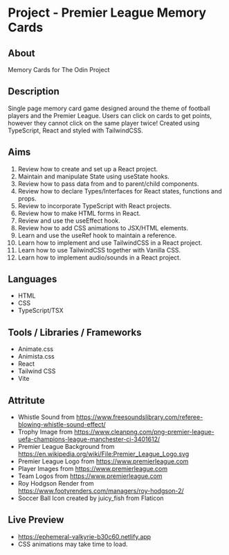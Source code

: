 # Project - Premier League Memory Cards

## About

Memory Cards for The Odin Project

## Description

Single page memory card game designed around the theme of football players and the Premier League.
Users can click on cards to get points, however they cannot click on the same player twice!
Created using TypeScript, React and styled with TailwindCSS.

## Aims

1. Review how to create and set up a React project.
2. Maintain and manipulate State using useState hooks.
3. Review how to pass data from and to parent/child components.
4. Review how to declare Types/Interfaces for React states, functions and props.
5. Review to incorporate TypeScript with React projects.
6. Review how to make HTML forms in React.
7. Review and use the useEffect hook.
8. Review how to add CSS animations to JSX/HTML elements.
9. Learn and use the useRef hook to maintain a reference.
10. Learn how to implement and use TailwindCSS in a React project.
11. Learn how to use TailwindCSS together with Vanilla CSS.
12. Learn how to implement audio/sounds in a React project.

## Languages

- HTML
- CSS
- TypeScript/TSX

## Tools / Libraries / Frameworks

- Animate.css
- Animista.css
- React
- Tailwind CSS
- Vite

## Attritute

- Whistle Sound from https://www.freesoundslibrary.com/referee-blowing-whistle-sound-effect/
- Trophy Image from https://www.cleanpng.com/png-premier-league-uefa-champions-league-manchester-ci-3401612/
- Premier League Background from https://en.wikipedia.org/wiki/File:Premier_League_Logo.svg
- Premier League Logo from https://www.premierleague.com
- Player Images from https://www.premierleague.com
- Team Logos from https://www.premierleague.com
- Roy Hodgson Render from https://www.footyrenders.com/managers/roy-hodgson-2/
- Soccer Ball Icon created by juicy_fish from Flaticon

## Live Preview

- https://ephemeral-valkyrie-b30c60.netlify.app
- CSS animations may take time to load.
